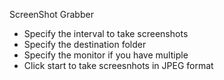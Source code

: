 ScreenShot Grabber

- Specify the interval to take screenshots
- Specify the destination folder
- Specify the monitor if you have multiple 
- Click start to take screesnhots in JPEG format
